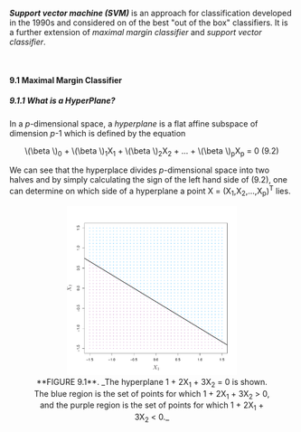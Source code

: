 _**Support vector machine (SVM)**_ is an approach for classification developed in the 1990s and considered on of the best "out of the box" classifiers. It is a further extension of *maximal margin classifier* and *support vector classifier*.

<br>

#### 9.1 Maximal Margin Classifier

##### 9.1.1 What is a HyperPlane?
In a _p_-dimensional space, a _hyperplane_ is a flat affine subspace of dimension _p_-1 which is defined by the equation

<p align="center">
\(\beta \)<sub>0</sub> + \(\beta \)<sub>1</sub>X<sub>1</sub> + \(\beta \)<sub>2</sub>X<sub>2</sub> + ... + \(\beta \)<sub>p</sub>X<sub>p</sub> = 0   (9.2)
<p>

We can see that the hyperplace divides _p_-dimensional space into two halves and by simply calculating the sign of the left hand side of (9.2), one can determine on which side of a hyperplane a point X = (X<sub>1</sub>,X<sub>2</sub>,...,X<sub>p</sub>)<sup>T</sup> lies.

<figure align="center">
  <img src="../figures/Chapter9/9.1.pdf" width=300 height=300>
  <figcaption>**FIGURE 9.1**. _The hyperplane 1 + 2X<sub>1</sub> + 3X<sub>2</sub> = 0 is shown. The blue region is the set of points for which 1 + 2X<sub>1</sub> + 3X<sub>2</sub> > 0, and the purple region is the set of points for which 1 + 2X<sub>1</sub> + 3X<sub>2</sub> < 0._
  </figcaption>
</figure>

